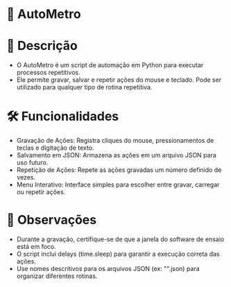 # 🔌 AutoMetro

# 📌 Descrição
 - O AutoMetro é um script de automação em Python para executar processos repetitivos. 
 - Ele permite gravar, salvar e repetir ações do mouse e teclado. Pode ser utilizado para qualquer tipo de rotina repetitiva.

# 🛠 Funcionalidades
 - Gravação de Ações: Registra cliques do mouse, pressionamentos de teclas e digitação de texto.
 - Salvamento em JSON: Armazena as ações em um arquivo JSON para uso futuro.
 - Repetição de Ações: Repete as ações gravadas um número definido de vezes.
 - Menu Interativo: Interface simples para escolher entre gravar, carregar ou repetir ações.

# 🛑 Observações
 - Durante a gravação, certifique-se de que a janela do software de ensaio está em foco.
 - O script inclui delays (time.sleep) para garantir a execução correta das ações.
 - Use nomes descritivos para os arquivos JSON (ex: "".json) para organizar diferentes rotinas.

<!--
# 🖥️🖱️ Demonstação
![pip](https://github.com/user-attachments/assets/97ccd9a4-15ad-45a0-b0bd-59a1771c42de)
